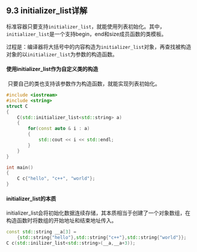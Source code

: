 ## 9.3 initializer_list详解

​	标准容器只要支持`initializer_list`，就能使用列表初始化。其中，`initializer_list`是一个支持begin，end和size成员函数的类模板。

​	过程是：编译器将大括号中的内容构造为`initializer_list`对象，再查找被构造对象的以`initializer_list`为参数的构造函数。

#### 使用initializer_list作为自定义类的构造

​	只要自己的类也支持该参数作为构造函数，就能实现列表初始化。

```C++
#include <iostream>
#include <string>
struct C
{
    C(std::initializer_list<std::string> a)
    {
        for(const auto & i : a)
        {
            std::cout << i << std::endl;
        }
    }
}

int main()
{
    C c{"hello", "c++", "world"};
}
```

#### initializer_list的本质

​	initializer_list会将初始化数据连续存储，其本质相当于创建了一个对象数组，在构造函数时将数组的开始地址和结束地址传入。

```C++
const std::string __a[3] = 
	{std::string{"hello"},std::string{"c++"},std::string{"world"}};
C c(std::inilizer_list<std::string>(__a,__a+3));
```

